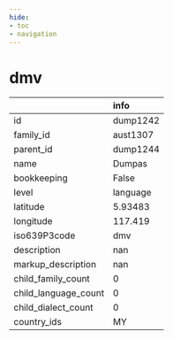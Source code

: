 ```yaml
---
hide:
- toc
- navigation
---
```

# dmv
|                      | info     |
|:---------------------|:---------|
| id                   | dump1242 |
| family_id            | aust1307 |
| parent_id            | dump1244 |
| name                 | Dumpas   |
| bookkeeping          | False    |
| level                | language |
| latitude             | 5.93483  |
| longitude            | 117.419  |
| iso639P3code         | dmv      |
| description          | nan      |
| markup_description   | nan      |
| child_family_count   | 0        |
| child_language_count | 0        |
| child_dialect_count  | 0        |
| country_ids          | MY       |